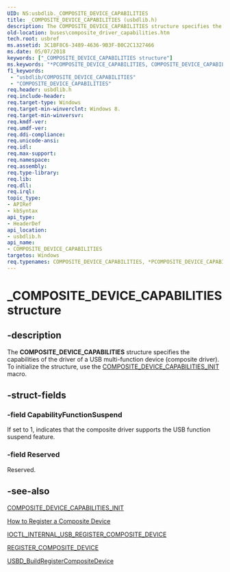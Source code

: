 ```yaml
---
UID: NS:usbdlib._COMPOSITE_DEVICE_CAPABILITIES
title: _COMPOSITE_DEVICE_CAPABILITIES (usbdlib.h)
description: The COMPOSITE_DEVICE_CAPABILITIES structure specifies the capabilities of the driver of a USB multi-function device (composite driver). To initialize the structure, use the COMPOSITE_DEVICE_CAPABILITIES_INIT macro.
old-location: buses\composite_driver_capabilities.htm
tech.root: usbref
ms.assetid: 3C1BF8C6-3489-4636-9B3F-B0C2C1327466
ms.date: 05/07/2018
keywords: ["_COMPOSITE_DEVICE_CAPABILITIES structure"]
ms.keywords: "*PCOMPOSITE_DEVICE_CAPABILITIES, COMPOSITE_DEVICE_CAPABILITIES, COMPOSITE_DEVICE_CAPABILITIES structure [Buses], PCOMPOSITE_DEVICE_CAPABILITIES, PCOMPOSITE_DEVICE_CAPABILITIES structure pointer [Buses], _COMPOSITE_DEVICE_CAPABILITIES, buses.composite_driver_capabilities, usbdlib/COMPOSITE_DEVICE_CAPABILITIES, usbdlib/PCOMPOSITE_DEVICE_CAPABILITIES"
f1_keywords:
 - "usbdlib/COMPOSITE_DEVICE_CAPABILITIES"
 - "COMPOSITE_DEVICE_CAPABILITIES"
req.header: usbdlib.h
req.include-header: 
req.target-type: Windows
req.target-min-winverclnt: Windows 8.
req.target-min-winversvr: 
req.kmdf-ver: 
req.umdf-ver: 
req.ddi-compliance: 
req.unicode-ansi: 
req.idl: 
req.max-support: 
req.namespace: 
req.assembly: 
req.type-library: 
req.lib: 
req.dll: 
req.irql: 
topic_type:
- APIRef
- kbSyntax
api_type:
- HeaderDef
api_location:
- usbdlib.h
api_name:
- COMPOSITE_DEVICE_CAPABILITIES
targetos: Windows
req.typenames: COMPOSITE_DEVICE_CAPABILITIES, *PCOMPOSITE_DEVICE_CAPABILITIES
---
```


# _COMPOSITE_DEVICE_CAPABILITIES structure


## -description


The <b>COMPOSITE_DEVICE_CAPABILITIES</b> structure specifies the capabilities of the  driver of a USB multi-function device (composite driver). To initialize the structure, use the <a href="https://docs.microsoft.com/windows-hardware/drivers/ddi/usbdlib/nf-usbdlib-composite_device_capabilities_init">COMPOSITE_DEVICE_CAPABILITIES_INIT</a> macro.


## -struct-fields




### -field CapabilityFunctionSuspend

If set to 1, indicates that the composite driver supports the USB function suspend feature. 


### -field Reserved

Reserved.


## -see-also




<a href="https://docs.microsoft.com/windows-hardware/drivers/ddi/usbdlib/nf-usbdlib-composite_device_capabilities_init">COMPOSITE_DEVICE_CAPABILITIES_INIT</a>



<a href="https://docs.microsoft.com/windows-hardware/drivers/ddi/index">How to Register a Composite Device</a>



<a href="https://docs.microsoft.com/windows-hardware/drivers/ddi/usbioctl/ni-usbioctl-ioctl_internal_usb_register_composite_device">IOCTL_INTERNAL_USB_REGISTER_COMPOSITE_DEVICE</a>



<a href="https://docs.microsoft.com/windows-hardware/drivers/ddi/usbdlib/ns-usbdlib-_register_composite_device">REGISTER_COMPOSITE_DEVICE</a>



<a href="https://docs.microsoft.com/windows-hardware/drivers/ddi/usbdlib/nf-usbdlib-usbd_buildregistercompositedevice">USBD_BuildRegisterCompositeDevice</a>
 

 

